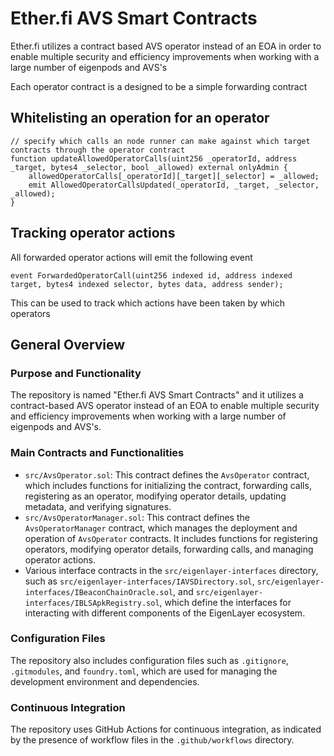 # Ether.fi AVS Smart Contracts

Ether.fi utilizes a contract based AVS operator instead of an EOA in order to enable multiple security and efficiency improvements when working with a large number of eigenpods and AVS's

Each operator contract is a designed to be a simple forwarding contract

## Whitelisting an operation for an operator

    // specify which calls an node runner can make against which target contracts through the operator contract
    function updateAllowedOperatorCalls(uint256 _operatorId, address _target, bytes4 _selector, bool _allowed) external onlyAdmin {
        allowedOperatorCalls[_operatorId][_target][_selector] = _allowed;
        emit AllowedOperatorCallsUpdated(_operatorId, _target, _selector, _allowed);
    }

## Tracking operator actions
All forwarded operator actions will emit the following event

    event ForwardedOperatorCall(uint256 indexed id, address indexed target, bytes4 indexed selector, bytes data, address sender);

This can be used to track which actions have been taken by which operators

## General Overview

### Purpose and Functionality

The repository is named "Ether.fi AVS Smart Contracts" and it utilizes a contract-based AVS operator instead of an EOA to enable multiple security and efficiency improvements when working with a large number of eigenpods and AVS's.

### Main Contracts and Functionalities

- `src/AvsOperator.sol`: This contract defines the `AvsOperator` contract, which includes functions for initializing the contract, forwarding calls, registering as an operator, modifying operator details, updating metadata, and verifying signatures.
- `src/AvsOperatorManager.sol`: This contract defines the `AvsOperatorManager` contract, which manages the deployment and operation of `AvsOperator` contracts. It includes functions for registering operators, modifying operator details, forwarding calls, and managing operator actions.
- Various interface contracts in the `src/eigenlayer-interfaces` directory, such as `src/eigenlayer-interfaces/IAVSDirectory.sol`, `src/eigenlayer-interfaces/IBeaconChainOracle.sol`, and `src/eigenlayer-interfaces/IBLSApkRegistry.sol`, which define the interfaces for interacting with different components of the EigenLayer ecosystem.

### Configuration Files

The repository also includes configuration files such as `.gitignore`, `.gitmodules`, and `foundry.toml`, which are used for managing the development environment and dependencies.

### Continuous Integration

The repository uses GitHub Actions for continuous integration, as indicated by the presence of workflow files in the `.github/workflows` directory.

